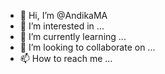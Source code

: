 - 👋 Hi, I’m @AndikaMA
- 👀 I’m interested in ...
- 🌱 I’m currently learning ...
- 💞️ I’m looking to collaborate on ...
- 📫 How to reach me ...

<!---
AndikaMA/AndikaMA is a ✨ special ✨ repository because its `README.md` (this file) appears on your GitHub profile.
You can click the Preview link to take a look at your changes.
--->
